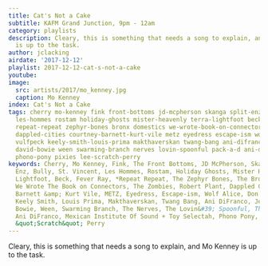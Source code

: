 ```yaml
---
title: Cat's Not a Cake
subtitle: KAFM Grand Junction, 9pm - 12am
category: playlists
description: Cleary, this is something that needs a song to explain, and Mo Kenney
  is up to the task.
author: jclacking
airdate: '2017-12-12'
playlist: 2017-12-12-cat-s-not-a-cake
youtube: 
image:
  src: artists/2017/mo_kenney.jpg
  caption: Mo Kenney
index: Cat's Not a Cake
tags: cherry mo-kenney fink front-bottoms jd-mcpherson skanga split-enz bully st-vincent
  les-hommes rostam holiday-ghosts mister-heavenly terra-lightfoot beck fever-ray
  repeat-repeat zephyr-bones bronx domestics we-wrote-book-on-connectors zombies robert-plant
  dappled-cities courtney-barnett-kurt-vile metz eyedress escape-ism wolf-alice don-drummond
  vulfpeck keely-smith-louis-prima makthaverskan twang-bang ani-difranco jen-cloher
  david-bowie ween swarming-branch nerves lovin-spoonful pack-a-d ani-difranco mexican-institute-of-sound-toy-selectah
  phono-pony pixies lee-scratch-perry
keywords: Cherry, Mo Kenney, Fink, The Front Bottoms, JD McPherson, Skanga, Split
  Enz, Bully, St. Vincent, Les Hommes, Rostam, Holiday Ghosts, Mister Heavenly, Terra
  Lightfoot, Beck, Fever Ray, *Repeat Repeat, The Zephyr Bones, The Bronx, The Domestics,
  We Wrote The Book on Connectors, The Zombies, Robert Plant, Dappled Cities, Courtney
  Barnett &amp; Kurt Vile, METZ, Eyedress, Escape-ism, Wolf Alice, Don Drummond, Vulfpeck,
  Keely Smith, Louis Prima, Makthaverskan, Twang Bang, Ani DiFranco, Jen Cloher, David
  Bowie, Ween, Swarming Branch, The Nerves, The Lovin&#39; Spoonful, The Pack A.D.,
  Ani DiFranco, Mexican Institute Of Sound + Toy Selectah, Phono Pony, Pixies, Lee
  &quot;Scratch&quot; Perry
---
```

Cleary, this is something that needs a song to explain, and Mo Kenney is up to the task.
